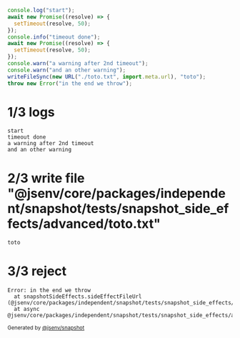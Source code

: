 ```js
console.log("start");
await new Promise((resolve) => {
  setTimeout(resolve, 50);
});
console.info("timeout done");
await new Promise((resolve) => {
  setTimeout(resolve, 50);
});
console.warn("a warning after 2nd timeout");
console.warn("and an other warning");
writeFileSync(new URL("./toto.txt", import.meta.url), "toto");
throw new Error("in the end we throw");
```

# 1/3 logs

```console
start
timeout done
a warning after 2nd timeout
and an other warning
```

# 2/3 write file "@jsenv/core/packages/independent/snapshot/tests/snapshot_side_effects/advanced/toto.txt"

```txt
toto
```

# 3/3 reject

```console
Error: in the end we throw
  at snapshotSideEffects.sideEffectFileUrl (@jsenv/core/packages/independent/snapshot/tests/snapshot_side_effects/advanced/side_effects_advanced.test.mjs:138:13)
  at async @jsenv/core/packages/independent/snapshot/tests/snapshot_side_effects/advanced/side_effects_advanced.test.mjs:124:3
```

<sub>
  Generated by <a href="https://github.com/jsenv/core/tree/main/packages/independent/snapshot">@jsenv/snapshot</a>
</sub>